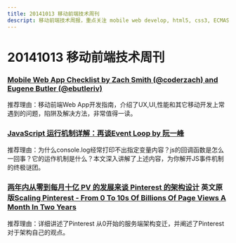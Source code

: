 ```yaml
---
title: 20141013 移动前端技术周刊
descript: 移动前端技术周报，重点关注 mobile web develop, html5, css3, ECMAScript 6, node.js 等前沿技术。
---
```


# 20141013 移动前端技术周刊

### [Mobile Web App Checklist by Zach Smith (@coderzach) and Eugene Butler (@ebutleriv)](http://www.luster.io/blog/9-29-14-mobile-web-checklist.html)

推荐理由：移动前端Web App开发指南，介绍了UX,UI,性能和其它移动开发上常遇到的问题，陷阱及解决方法，非常值得一读。

### [JavaScript 运行机制详解：再谈Event Loop by 阮一峰](http://www.ruanyifeng.com/blog/2014/10/event-loop.html)

推荐理由：为什么console.log经常打印不出指定变量内容？js的回调函数是怎么一回事？它的运作机制是什么？本文深入讲解了上述内容，为你解开JS事件机制的终极谜团。

### [两年内从零到每月十亿 PV 的发展来谈 Pinterest 的架构设计](http://www.oschina.net/translate/scaling-pinterest-from-0-to-10s-of-billions-of-page-views) 英文原版[Scaling Pinterest - From 0 To 10s Of Billions Of Page Views A Month In Two Years](http://highscalability.com/blog/2013/4/15/scaling-pinterest-from-0-to-10s-of-billions-of-page-views-a.html)

推荐理由：详细讲述了Pinterest 从0开始的服务端架构变迁，并阐述了Pinterest对于架构自己的观点。
